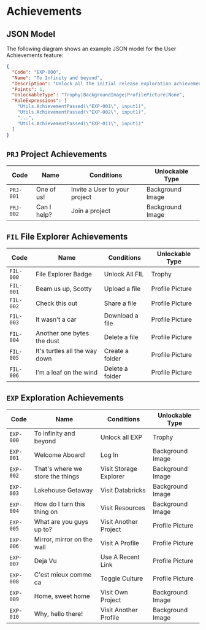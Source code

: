 # Achievements

## JSON Model

The following diagram shows an example JSON model for the User Achievements feature:

```json
{
  "Code": "EXP-000",
  "Name": "To Infinity and beyond",
  "Description": "Unlock all the initial release exploration achievements",
  "Points": 1,
  "UnlockableType": "Trophy|BackgroundImage|ProfilePicture|None",
  "RuleExpressions": [
    "Utils.AchievementPassed(\"EXP-001\", input1)",
    "Utils.AchievementPassed(\"EXP-002\", input1)",
    "...",
    "Utils.AchievementPassed(\"EXP-011\", input1)"
  ]
}
```

## `PRJ` Project Achievements

| Code      | Name        | Conditions                    | Unlockable Type  |
| --------- | ----------- | ----------------------------- | ---------------- |
| `PRJ-001` | One of us!  | Invite a User to your project | Background Image |
| `PRJ-002` | Can I help? | Join a project                | Background Image |

## `FIL` File Explorer Achievements

| Code      | Name                          | Conditions      | Unlockable Type |
| --------- | ----------------------------- | --------------- | --------------- |
| `FIL-000` | File Explorer Badge           | Unlock All FIL  | Trophy          |
| `FIL-001` | Beam us up, Scotty            | Upload a file   | Profile Picture |
| `FIL-002` | Check this out                | Share a file    | Profile Picture |
| `FIL-003` | It wasn't a car               | Download a file | Profile Picture |
| `FIL-004` | Another one bytes the dust    | Delete a file   | Profile Picture |
| `FIL-005` | It's turtles all the way down | Create a folder | Profile Picture |
| `FIL-006` | I'm a leaf on the wind        | Delete a folder | Profile Picture |

## `EXP` Exploration Achievements

| Code      | Name                             | Conditions             | Unlockable Type  |
| --------- | -------------------------------- | ---------------------- | ---------------- |
| `EXP-000` | To infinity and beyond           | Unlock all EXP         | Trophy           |
| `EXP-001` | Welcome Aboard!                  | Log In                 | Background Image |
| `EXP-002` | That's where we store the things | Visit Storage Explorer | Background Image |
| `EXP-003` | Lakehouse Getaway                | Visit Databricks       | Background Image |
| `EXP-004` | How do I turn this thing on      | Visit Resources        | Background Image |
| `EXP-005` | What are you guys up to?         | Visit Another Project  | Profile Picture  |
| `EXP-006` | Mirror, mirror on the wall       | Visit A Profile        | Profile Picture  |
| `EXP-007` | Deja Vu                          | Use A Recent Link      | Profile Picture  |
| `EXP-008` | C'est mieux comme ca             | Toggle Culture         | Profile Picture  |
| `EXP-009` | Home, sweet home                 | Visit Own Project      | Background Image |
| `EXP-010` | Why, hello there!                | Visit Another Profile  | Background Image |
